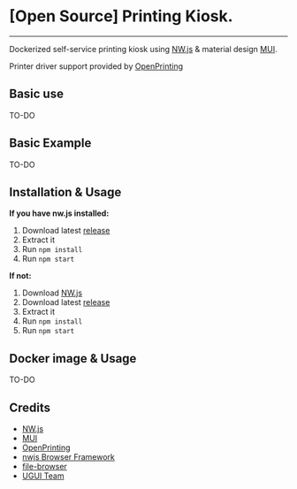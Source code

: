 # [Open Source] Printing Kiosk.
****

Dockerized self-service printing kiosk using [NW.js](http://nwjs.io) & material design [MUI](https://www.muicss.com).

Printer driver support provided by [OpenPrinting](https://wiki.linuxfoundation.org/openprinting/start)

## Basic use
TO-DO

## Basic Example
TO-DO

## Installation & Usage

**If you have nw.js installed:**
1. Download latest [release](https://github.com/3clypse/open-printing-kiosk/releases)
2. Extract it
3. Run `npm install`
4. Run `npm start`

**If not:**
1. Download [NW.js](http://nwjs.io/)
2. Download latest [release](https://github.com/3clypse/open-printing-kiosk/releases)
3. Extract it
5. Run `npm install`
6. Run `npm start`

## Docker image & Usage
TO-DO

## Credits
* [NW.js](https://nwjs.io/)
* [MUI](https://www.muicss.com)
* [OpenPrinting](https://wiki.linuxfoundation.org/openprinting/start)
* [nwjs Browser Framework](https://github.com/RIAEvangelist/nwjs-browser-framework)
* [file-browser](https://www.npmjs.com/package/file-browser)
* [UGUI Team](https://github.com/UniversalGUI/UGUI)

